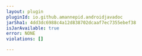 ```yaml
---
layout: plugin
pluginId: io.github.amannepid.androidjavadoc
jarSha1: 4dd3dc6988c4a12d838702dcaaf7ec7355ebef38
isJarAvailable: true
error: NONE
violations: []

---
```

